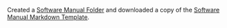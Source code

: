 
Created a [Software Manual Folder](math5610/Software_Manual/README.md) and downloaded a copy of the [Software Manual Markdown Template]().
